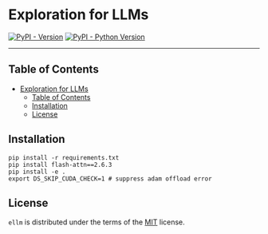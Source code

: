 # Exploration for LLMs

[![PyPI - Version](https://img.shields.io/pypi/v/ellm.svg)](https://pypi.org/project/ellm)
[![PyPI - Python Version](https://img.shields.io/pypi/pyversions/ellm.svg)](https://pypi.org/project/ellm)

-----

## Table of Contents

- [Exploration for LLMs](#exploration-for-llms)
  - [Table of Contents](#table-of-contents)
  - [Installation](#installation)
  - [License](#license)

## Installation

```console
pip install -r requirements.txt
pip install flash-attn==2.6.3
pip install -e .
export DS_SKIP_CUDA_CHECK=1 # suppress adam offload error
```

## License

`ellm` is distributed under the terms of the [MIT](https://spdx.org/licenses/MIT.html) license.
